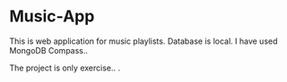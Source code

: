  # Music-App
This is web application for music playlists.
Database is local. I have used MongoDB Compass..

The project is only exercise.. .


